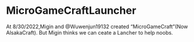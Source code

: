 # MicroGameCraftLauncher
At 8/30/2022,Migin and @Wuwenjun19132 created “MicroGameCraft”(Now AlsakaCraft).
But Migin thinks we can ceate a Lancher to help noobs.
